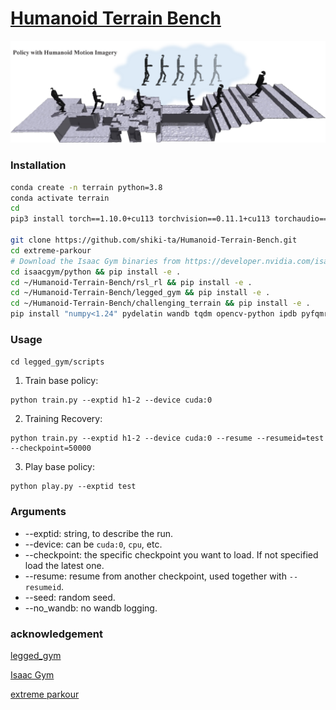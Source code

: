 # [Humanoid Terrain Bench](https://github.com/shiki-ta/Humanoid-Terrain-Bench/tree/master)

![Terrain](images/terrain.png)


### Installation ###
```bash
conda create -n terrain python=3.8
conda activate terrain
cd
pip3 install torch==1.10.0+cu113 torchvision==0.11.1+cu113 torchaudio==0.10.0+cu113 -f https://download.pytorch.org/whl/cu113/torch_stable.html

git clone https://github.com/shiki-ta/Humanoid-Terrain-Bench.git
cd extreme-parkour
# Download the Isaac Gym binaries from https://developer.nvidia.com/isaac-gym 
cd isaacgym/python && pip install -e .
cd ~/Humanoid-Terrain-Bench/rsl_rl && pip install -e .
cd ~/Humanoid-Terrain-Bench/legged_gym && pip install -e .
cd ~/Humanoid-Terrain-Bench/challenging_terrain && pip install -e .
pip install "numpy<1.24" pydelatin wandb tqdm opencv-python ipdb pyfqmr flask
```

### Usage ###
`cd legged_gym/scripts`
1. Train base policy:  
```
python train.py --exptid h1-2 --device cuda:0
```

2. Training Recovery:
```
python train.py --exptid h1-2 --device cuda:0 --resume --resumeid=test --checkpoint=50000
```

3. Play base policy:
```
python play.py --exptid test
```

### Arguments ###
- --exptid: string,  to describe the run. 
- --device: can be `cuda:0`, `cpu`, etc.
- --checkpoint: the specific checkpoint you want to load. If not specified load the latest one.
- --resume: resume from another checkpoint, used together with `--resumeid`.
- --seed: random seed.
- --no_wandb: no wandb logging.

### acknowledgement ###

[legged_gym](https://github.com/shiki-ta/Humanoid-Terrain-Bench/tree/master)

[Isaac Gym](https://junxnone.github.io/isaacgymdocs/index.html)

[extreme parkour](https://github.com/chengxuxin/extreme-parkour)